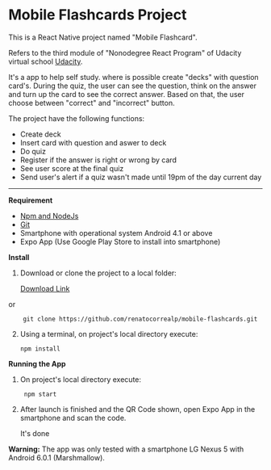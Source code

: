# **Mobile Flashcards Project**

This is a React Native project named "Mobile Flashcard".

Refers to the third module of "Nonodegree React Program" of Udacity virtual
school [Udacity](www.udacity.com).

It's a app to help self study. where is possible create "decks" with question card's.
During the quiz, the user can see the question, think on the answer and turn up the card
to see the correct answer.
Based on that, the user choose between "correct" and "incorrect" button.

The project have the following functions:

 - Create deck
 - Insert card with question and aswer to deck
 - Do quiz
 - Register if the answer is right or wrong by card
 - See user score at the final quiz
 - Send user's alert if a quiz wasn't made until 19pm of the day current day

----------

**Requirement**

- [Npm and NodeJs](https://nodejs.org/en/)
- [Git](https://git-scm.com/book/en/v2/Getting-Started-Installing-Git)
- Smartphone with operational system Android 4.1 or above
- Expo App (Use Google Play Store to install into smartphone)

**Install**

 1. Download or clone the project to a local folder:

	[Download Link](https://github.com/renatocorrealp/mobile-flashcards)

  or

		git clone https://github.com/renatocorrealp/mobile-flashcards.git
 2. Using a terminal, on project's local directory execute:

		npm install

**Running the App**

1. On project's local directory execute:

		npm start

2. After launch is finished and the QR Code shown, open Expo App in the smartphone and
scan the code.

  	It's done

**Warning:** The app was only tested with a smartphone LG Nexus 5 with Android 6.0.1 (Marshmallow).
